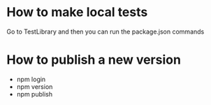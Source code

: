 # How to make local tests

Go to TestLibrary and then you can run the package.json commands

# How to publish a new version

- npm login
- npm version <nueva version>
- npm publish
